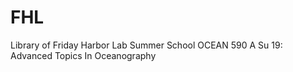 # FHL

Library of Friday Harbor Lab Summer School OCEAN 590 A Su 19: Advanced Topics In Oceanography
